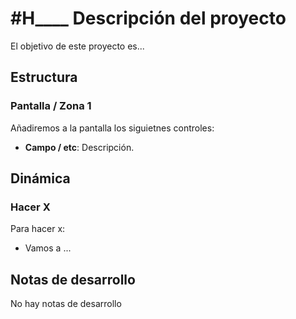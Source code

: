 # #H____ Descripción del proyecto

El objetivo de este proyecto es...

## Estructura

### Pantalla / Zona 1
Añadiremos a la pantalla los siguietnes controles:
* **Campo / etc**: Descripción.

## Dinámica

### Hacer X

Para hacer x:
* Vamos a ...

## Notas de desarrollo
No hay notas de desarrollo
